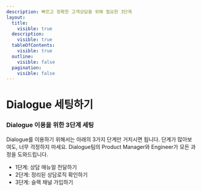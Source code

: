 ```yaml
---
description: 빠르고 정확한 고객상담을 위해 필요한 3단계
layout:
  title:
    visible: true
  description:
    visible: true
  tableOfContents:
    visible: true
  outline:
    visible: false
  pagination:
    visible: false
---
```


# Dialogue 세팅하기

### Dialogue 이용을 위한 3단계 세팅

Dialogue를 이용하기 위해서는 아래의 3가지 단계만 거치시면 됩니다. 단계가 많아보여도, 너무 걱정하지 마세요. Dialogue팀의 Product Manager와 Engineer가 모든 과정을 도와드립니다.

* 1단계: 상담 매뉴얼 전달하기
* 2단계: 정리된 상담로직 확인하기
* 3단계: 슬랙 채널 가입하기
